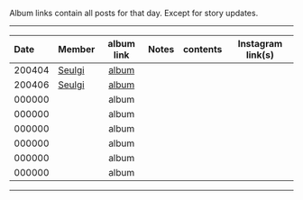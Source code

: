 Album links contain all posts for that day. Except for story updates.

***

Date   | Member         | album link                            | Notes                 | contents      | Instagram link(s) |
|:-    |:-              |:-:                                    |:-                     |:-             |:-:                |
200404 | [Seulgi][ks]   | [album](https://imgur.com/a/CKBaKr4)  |                       |               |                   |
200406 | [Seulgi][ks]   | [album](https://imgur.com/a/JfULIvK)  |                       |               |                   |
000000 |  | album  |                       |               |                   |
000000 |  | album  |                       |               |                   |
000000 |  | album  |                       |               |                   |
000000 |  | album  |                       |               |                   |
000000 |  | album  |                       |               |                   |
000000 |  | album  |                       |               |                   |

***

[jy]:https://www.instagram.com/_imyour_joy/
[yr]:https://www.instagram.com/yerimiese/
[ks]:https://www.instagram.com/hi_sseulgi/
[wd]:https://www.instagram.com/todayis_wendy/
[ir]:https://www.instagram.com/renebaebae/